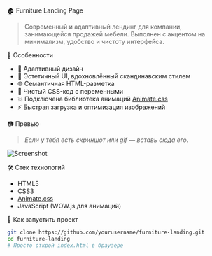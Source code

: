🏠 Furniture Landing Page

> Современный и адаптивный лендинг для компании, занимающейся продажей мебели. Выполнен с акцентом на минимализм, удобство и чистоту интерфейса.

📌 Особенности

- 💠 Адаптивный дизайн
- 🎨 Эстетичный UI, вдохновлённый скандинавским стилем
- 🌐 Семантичная HTML-разметка
- 🧼 Чистый CSS-код с переменными
- 💥 Подключена библиотека анимаций [Animate.css](https://animate.style/)
- ⚡ Быстрая загрузка и оптимизация изображений

📷 Превью

> *Если у тебя есть скриншот или gif — вставь сюда его.*

![Screenshot](./path/to/screenshot.png)

🛠️ Стек технологий

- HTML5
- CSS3
- [Animate.css](https://animate.style/)
- JavaScript (WOW.js для анимаций)

🚀 Как запустить проект

```bash
git clone https://github.com/yourusername/furniture-landing.git
cd furniture-landing
# Просто открой index.html в браузере
